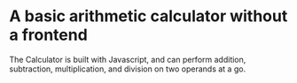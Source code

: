 <h1>A basic arithmetic calculator without a frontend</h1>
The Calculator is built with Javascript, and can perform addition, subtraction, multiplication, and division on two operands at a go.

